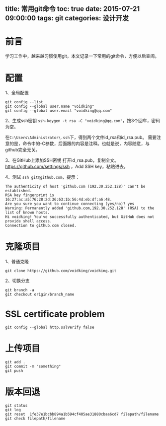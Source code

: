 title: 常用git命令
toc: true
date: 2015-07-21 09:00:00
tags: git
categories: 设计开发
---
# 前言
学习工作中，越来越习惯使用git，本文记录一下常用的git命令，方便以后查阅。

<!--more-->

# 配置
1、全局配置
```
git config --list
git config --global user.name "voidking"
git config --global user.email "voidking@qq.com"
```

2、生成ssh密钥
`ssh-keygen -t rsa -C "voidking@qq.com"`，按3个回车，密码为空。

在`C:\Users\Administrator\.ssh`下，得到两个文件id_rsa和id_rsa.pub。
需要注意的是，命令中的-C参数，后面跟的内容是注释。也就是说，内容随意，与github完全无关。

3、在GitHub上添加SSH密钥
打开id_rsa.pub，复制全文。https://github.com/settings/ssh ，Add SSH key，粘贴进去。

4、测试
`ssh git@github.com`，提示：

```
The authenticity of host 'github.com (192.30.252.128)' can't be established.
RSA key fingerprint is 16:27:ac:a5:76:28:2d:36:63:1b:56:4d:eb:df:a6:48.
Are you sure you want to continue connecting (yes/no)? yes
Warning: Permanently added 'github.com,192.30.252.128' (RSA) to the list of known hosts.
Hi voidking! You've successfully authenticated, but GitHub does not provide shell access.
Connection to github.com closed.
```

# 克隆项目
1、普通克隆
```
git clone https://github.com/voidking/voidking.git
```

2、切换分支
```
git branch -a
git checkout origin/branch_name
```

# SSL certificate problem
```
git config --global http.sslVerify false
```

# 上传项目
```
git add .
git commit -m "something"
git push
```

# 版本回退
```
git status
git log
git reset  1fe37e1bcbb894a1b594cf405ae31880cbaa6cd7 filepath/filename
git check filepath/filename
```


